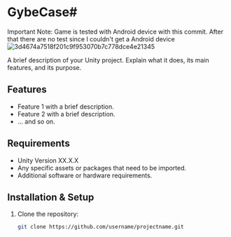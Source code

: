 # GybeCase#


Important Note: Game is tested with Android device with this commit. After that there are no test since I couldn't get a Android device ![3d4674a7518f201c9f953070b7c778dce4e21345]([URL](https://github.com/emreavan/GybeCase/commit/a8d07e1778ca3372f03ee293404dfa7c15ff1c13))

A brief description of your Unity project. Explain what it does, its main features, and its purpose.

## Features

* Feature 1 with a brief description.
* Feature 2 with a brief description.
* ... and so on.

## Requirements

* Unity Version XX.X.X
* Any specific assets or packages that need to be imported.
* Additional software or hardware requirements.

## Installation & Setup

1. Clone the repository:
   ```bash
   git clone https://github.com/username/projectname.git
